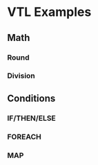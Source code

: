 # VTL Examples

## Math

### Round

### Division

## Conditions

### IF/THEN/ELSE

### FOREACH

### MAP
